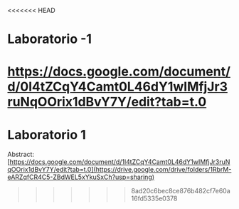 <<<<<<< HEAD
# Laboratorio -1
https://docs.google.com/document/d/0l4tZCqY4Camt0L46dY1wIMfjJr3ruNqOOrix1dBvY7Y/edit?tab=t.0
=======
# Laboratorio 1
Abstract: [https://docs.google.com/document/d/1l4tZCqY4Camt0L46dY1wIMfjJr3ruNqOOrix1dBvY7Y/edit?tab=t.0](https://drive.google.com/drive/folders/1RbrM-eARZqfCR4C5-ZBdWEL5xYkuSxCh?usp=sharing)
>>>>>>> 8ad20c6bec8ce876b482cf7e60a16fd5335e0378
